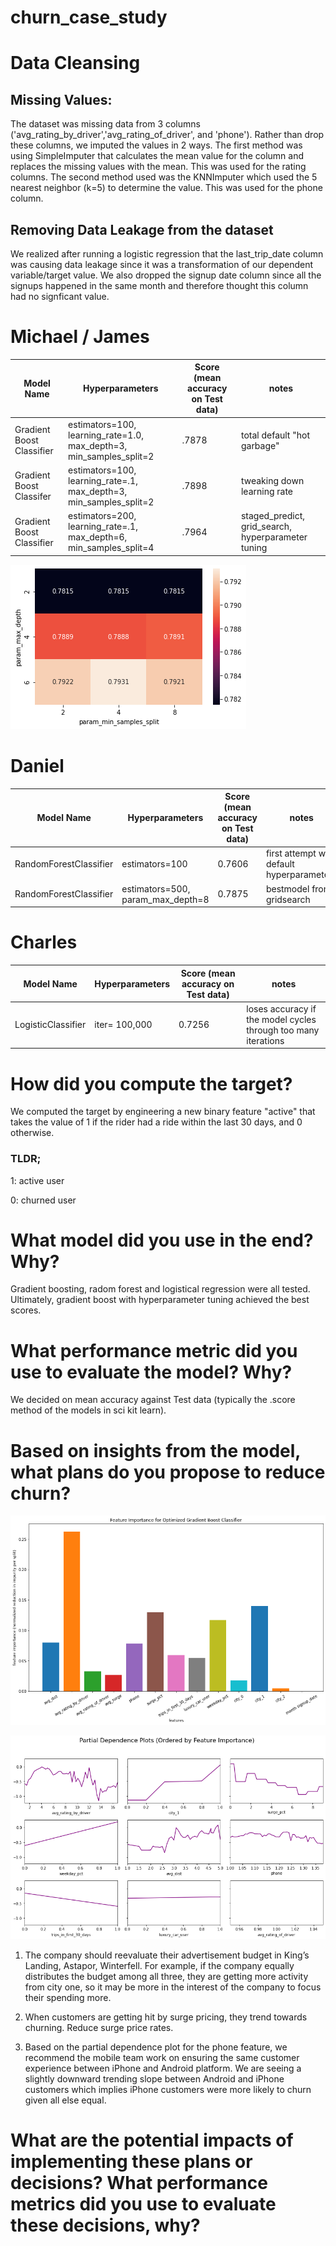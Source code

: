 
# churn_case_study

# Data Cleansing

## Missing Values:
The dataset was missing data from 3 columns ('avg_rating_by_driver','avg_rating_of_driver', and 'phone'). Rather than drop these columns, we imputed the values in 2 ways. The first method was using SimpleImputer that calculates the mean value for the column and replaces the missing values with the mean. This was used for the rating columns. The second method used was the KNNImputer which used the 5 nearest neighbor (k=5) to determine the value. This was used for the phone column. 

## Removing Data Leakage from the dataset
We realized after running a logistic regression that the last_trip_date column was causing data leakage since it was a transformation of our dependent variable/target value. We also dropped the signup date column since all the signups happened in the same month and therefore thought this column had no signficant value.

# Michael / James 
|Model Name|Hyperparameters|Score (mean accuracy on Test data)|notes|
|----------|---------------|-----|----|
| Gradient Boost Classifier|estimators=100, learning_rate=1.0, max_depth=3, min_samples_split=2| .7878|total default "hot garbage"|
| Gradient Boost Classifer|estimators=100, learning_rate=.1, max_depth=3, min_samples_split=2| .7898| tweaking down learning rate|
| Gradient Boost Classifier|estimators=200, learning_rate=.1, max_depth=6, min_samples_split=4|.7964|staged_predict, grid_search, hyperparameter tuning|



![GitHub Logo](https://github.com/daniellkennett/churn_case_study/blob/main/images/Michael/gridsearch_heatmap.png?raw=true)





# Daniel
|Model Name|Hyperparameters|Score (mean accuracy on Test data)| notes|
|----------|---------------|-----|-----|
| RandomForestClassifier|estimators=100| 0.7606| first attempt with default hyperparameters |
| RandomForestClassifier|estimators=500, param_max_depth=8| 0.7875| bestmodel from gridsearch |


# Charles
|Model Name|Hyperparameters|Score (mean accuracy on Test data)| notes|
|----------|---------------|-----|-----|
| LogisticClassifier|iter= 100,000| 0.7256| loses accuracy if the model cycles through too many iterations |

# How did you compute the target?
We computed the target by engineering a new binary feature "active" that takes the value of 1 if the rider had a ride within the last 30 days, and 0 otherwise. 

### TLDR;

1: active user

0: churned user

# What model did you use in the end? Why? 
Gradient boosting, radom forest and logistical regression were all tested.
Ultimately, gradient boost with hyperparameter tuning achieved the best scores. 


# What performance metric did you use to evaluate the model? Why?
We decided on mean accuracy against Test data (typically the .score method of the models in sci kit learn). 

# Based on insights from the model, what plans do you propose to reduce churn?

![GitHub Logo](https://github.com/daniellkennett/churn_case_study/blob/main/images/Michael/gdbc_feature_importance.png?raw=true)


![GitHub Logo](https://github.com/daniellkennett/churn_case_study/blob/main/images/Michael/gb_partial_dependence_plots.png?raw=true)

1. The company should reevaluate their advertisement budget in King’s Landing, Astapor, Winterfell. For example, if the company equally distributes the budget among all three, they are getting more activity from city one, so it may be more in the interest of the company to focus their spending more. 

2. When customers are getting hit by surge pricing, they trend towards churning. Reduce surge price rates. 

3. Based on the partial dependence plot for the phone feature, we recommend the mobile team work on ensuring the same customer experience between iPhone and Android platform. We are seeing a slightly downward trending slope between Android and iPhone customers which implies iPhone customers were more likely to churn given all else equal.
# What are the potential impacts of implementing these plans or decisions? What performance metrics did you use to evaluate these decisions, why?





